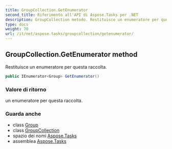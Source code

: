 ```yaml
---
title: GroupCollection.GetEnumerator
second_title: Riferimento all'API di Aspose.Tasks per .NET
description: GroupCollection metodo. Restituisce un enumeratore per questa raccolta.
type: docs
weight: 70
url: /it/net/aspose.tasks/groupcollection/getenumerator/
---
```

## GroupCollection.GetEnumerator method

Restituisce un enumeratore per questa raccolta.

```csharp
public IEnumerator<Group> GetEnumerator()
```

### Valore di ritorno

un enumeratore per questa raccolta.

### Guarda anche

* class [Group](../../group/)
* class [GroupCollection](../)
* spazio dei nomi [Aspose.Tasks](../../groupcollection/)
* assemblea [Aspose.Tasks](../../../)


